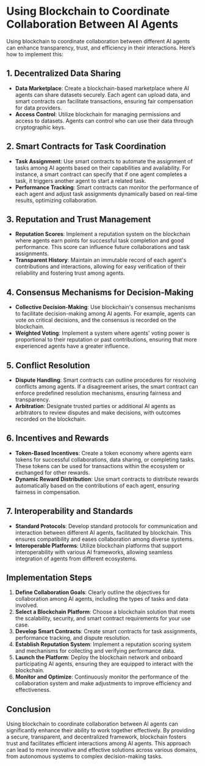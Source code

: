 # Using Blockchain to Coordinate Collaboration Between AI Agents

Using blockchain to coordinate collaboration between different AI agents can enhance transparency, trust, and efficiency in their interactions. Here’s how to implement this:

## 1. Decentralized Data Sharing

- **Data Marketplace**: Create a blockchain-based marketplace where AI agents can share datasets securely. Each agent can upload data, and smart contracts can facilitate transactions, ensuring fair compensation for data providers.
- **Access Control**: Utilize blockchain for managing permissions and access to datasets. Agents can control who can use their data through cryptographic keys.

## 2. Smart Contracts for Task Coordination

- **Task Assignment**: Use smart contracts to automate the assignment of tasks among AI agents based on their capabilities and availability. For instance, a smart contract can specify that if one agent completes a task, it triggers another agent to start a related task.
- **Performance Tracking**: Smart contracts can monitor the performance of each agent and adjust task assignments dynamically based on real-time results, optimizing collaboration.

## 3. Reputation and Trust Management

- **Reputation Scores**: Implement a reputation system on the blockchain where agents earn points for successful task completion and good performance. This score can influence future collaborations and task assignments.
- **Transparent History**: Maintain an immutable record of each agent's contributions and interactions, allowing for easy verification of their reliability and fostering trust among agents.

## 4. Consensus Mechanisms for Decision-Making

- **Collective Decision-Making**: Use blockchain's consensus mechanisms to facilitate decision-making among AI agents. For example, agents can vote on critical decisions, and the consensus is recorded on the blockchain.
- **Weighted Voting**: Implement a system where agents' voting power is proportional to their reputation or past contributions, ensuring that more experienced agents have a greater influence.

## 5. Conflict Resolution

- **Dispute Handling**: Smart contracts can outline procedures for resolving conflicts among agents. If a disagreement arises, the smart contract can enforce predefined resolution mechanisms, ensuring fairness and transparency.
- **Arbitration**: Designate trusted parties or additional AI agents as arbitrators to review disputes and make decisions, with outcomes recorded on the blockchain.

## 6. Incentives and Rewards

- **Token-Based Incentives**: Create a token economy where agents earn tokens for successful collaborations, data sharing, or completing tasks. These tokens can be used for transactions within the ecosystem or exchanged for other rewards.
- **Dynamic Reward Distribution**: Use smart contracts to distribute rewards automatically based on the contributions of each agent, ensuring fairness in compensation.

## 7. Interoperability and Standards

- **Standard Protocols**: Develop standard protocols for communication and interaction between different AI agents, facilitated by blockchain. This ensures compatibility and eases collaboration among diverse systems.
- **Interoperable Platforms**: Utilize blockchain platforms that support interoperability with various AI frameworks, allowing seamless integration of agents from different ecosystems.

## Implementation Steps

1. **Define Collaboration Goals**: Clearly outline the objectives for collaboration among AI agents, including the types of tasks and data involved.
2. **Select a Blockchain Platform**: Choose a blockchain solution that meets the scalability, security, and smart contract requirements for your use case.
3. **Develop Smart Contracts**: Create smart contracts for task assignments, performance tracking, and dispute resolution.
4. **Establish Reputation System**: Implement a reputation scoring system and mechanisms for collecting and verifying performance data.
5. **Launch the Platform**: Deploy the blockchain network and onboard participating AI agents, ensuring they are equipped to interact with the blockchain.
6. **Monitor and Optimize**: Continuously monitor the performance of the collaboration system and make adjustments to improve efficiency and effectiveness.

## Conclusion

Using blockchain to coordinate collaboration between AI agents can significantly enhance their ability to work together effectively. By providing a secure, transparent, and decentralized framework, blockchain fosters trust and facilitates efficient interactions among AI agents. This approach can lead to more innovative and effective solutions across various domains, from autonomous systems to complex decision-making tasks.
